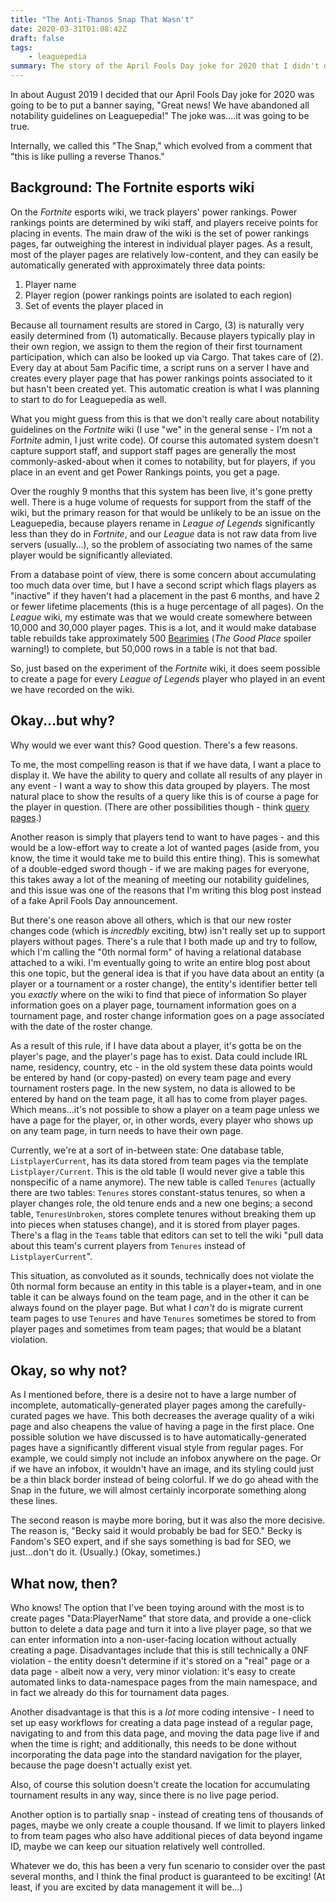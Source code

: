 ```yaml
---
title: "The Anti-Thanos Snap That Wasn't"
date: 2020-03-31T01:08:42Z
draft: false
tags: 
    - leaguepedia
summary: The story of the April Fools Day joke for 2020 that I didn't do, and the "Snap" that we may or may not still do.
---
```


In about August 2019 I decided that our April Fools Day joke for 2020 was going to be to put a banner saying, "Great news! We have abandoned all notability guidelines on Leaguepedia!" The joke was....it was going to be true.

Internally, we called this "The Snap," which evolved from a comment that "this is like pulling a reverse Thanos."

## Background: The Fortnite esports wiki

On the *Fortnite* esports wiki, we track players' power rankings. Power rankings points are determined by wiki staff, and players receive points for placing in events. The main draw of the wiki is the set of power rankings pages, far outweighing the interest in individual player pages. As a result, most of the player pages are relatively low-content, and they can easily be automatically generated with approximately three data points:
1. Player name
2. Player region (power rankings points are isolated to each region)
3. Set of events the player placed in

Because all tournament results are stored in Cargo, (3) is naturally very easily determined from (1) automatically. Because players typically play in their own region, we assign to them the region of their first tournament participation, which can also be looked up via Cargo. That takes care of (2). Every day at about 5am Pacific time, a script runs on a server I have and creates every player page that has power rankings points associated to it but hasn't been created yet. This automatic creation is what I was planning to start to do for Leaguepedia as well.

What you might guess from this is that we don't really care about notability guidelines on the *Fortnite* wiki (I use "we" in the general sense - I'm not a *Fortnite* admin, I just write code). Of course this automated system doesn't capture support staff, and support staff pages are generally the most commonly-asked-about when it comes to notability, but for players, if you place in an event and get Power Rankings points, you get a page.

Over the roughly 9 months that this system has been live, it's gone pretty well. There is a huge volume of requests for support from the staff of the wiki, but the primary reason for that would be unlikely to be an issue on the Leaguepedia, because players rename in *League of Legends* significantly less than they do in *Fortnite*, and our *League* data is not raw data from live servers (usually...), so the problem of associating two names of the same player would be significantly alleviated.

From a database point of view, there is some concern about accumulating too much data over time, but I have a second script which flags players as "inactive" if they haven't had a placement in the past 6 months, and have 2 or fewer lifetime placements (this is a huge percentage of all pages). On the *League* wiki, my estimate was that we would create somewhere between 10,000 and 30,000 player pages. This is a lot, and it would make database table rebuilds take approximately 500 [Bearimies](https://thegoodplace.fandom.com/wiki/Jeremy_Bearimy_Timeline) (*The Good Place* spoiler warning!) to complete, but 50,000 rows in a table is not that bad.

So, just based on the experiment of the *Fortnite* wiki, it does seem possible to create a page for every *League of Legends* player who played in an event we have recorded on the wiki.

## Okay...but why?

Why would we ever want this? Good question. There's a few reasons.

To me, the most compelling reason is that if we have data, I want a place to display it. We have the ability to query and collate all results of any player in any event - I want a way to show this data grouped by players. The most natural place to show the results of a query like this is of course a page for the player in question. (There are other possibilities though - think [query pages](https://lol.gamepedia.com/index.php?title=Special:RunQuery/RegionHeadToHead&pfRunQueryFormName=RegionHeadToHead&RHTH[1]=na&RHTH[2]=eu&pf_free_text=&wpRunQuery=Run+query).)

Another reason is simply that players tend to want to have pages - and this would be a low-effort way to create a lot of wanted pages (aside from, you know, the time it would take me to build this entire thing). This is somewhat of a double-edged sword though - if we are making pages for everyone, this takes away a lot of the meaning of meeting our notability guidelines, and this issue was one of the reasons that I'm writing this blog post instead of a fake April Fools Day announcement.

But there's one reason above all others, which is that our new roster changes code (which is *incredbly* exciting, btw) isn't really set up to support players without pages. There's a rule that I both made up and try to follow, which I'm calling the "0th normal form" of having a relational database attached to a wiki. I'm eventually going to write an entire blog post about this one topic, but the general idea is that if you have data about an entity (a player or a tournament or a roster change), the entity's identifier better tell you *exactly* where on the wiki to find that piece of information So player information goes on a player page, tournament information goes on a tournament page, and roster change information goes on a page associated with the date of the roster change.

As a result of this rule, if I have data about a player, it's gotta be on the player's page, and the player's page has to exist. Data could include IRL name, residency, country, etc - in the old system these data points would be entered by hand (or copy-pasted) on every team page and every tournament rosters page. In the new system, no data is allowed to be entered by hand on the team page, it all has to come from player pages. Which means...it's not possible to show a player on a team page unless we have a page for the player, or, in other words, every player who shows up on any team page, in turn needs to have their own page.

Currently, we're at a sort of in-between state: One database table, `ListplayerCurrent`, has its data stored from team pages via the template `Listplayer/Current`. This is the old table (I would never give a table this nonspecific of a name anymore). The new table is called `Tenures` (actually there are two tables: `Tenures` stores constant-status tenures, so when a player changes role, the old tenure ends and a new one begins; a second table, `TenuresUnbroken`, stores complete tenures without breaking them up into pieces when statuses change), and it is stored from player pages. There's a flag in the `Teams` table that editors can set to tell the wiki "pull data about this team's current players from `Tenures` instead of `ListplayerCurrent`".

This situation, as convoluted as it sounds, technically does not violate the 0th normal form because an entity in this table is a player+team, and in one table it can be always found on the team page, and in the other it can be always found on the player page. But what I *can't* do is migrate current team pages to use `Tenures` and have `Tenures` sometimes be stored to from player pages and sometimes from team pages; that would be a blatant violation.

## Okay, so why not?

As I mentioned before, there is a desire not to have a large number of incomplete, automatically-generated player pages among the carefully-curated pages we have. This both decreases the average quality of a wiki page and also cheapens the value of having a page in the first place. One possible solution we have discussed is to have automatically-generated pages have a significantly different visual style from regular pages. For example, we could simply not include an infobox anywhere on the page. Or if we have an infobox, it wouldn't have an image, and its styling could just be a thin black border instead of being colorful. If we do go ahead with the Snap in the future, we will almost certainly incorporate something along these lines.

The second reason is maybe more boring, but it was also the more decisive. The reason is, "Becky said it would probably be bad for SEO." Becky is Fandom's SEO expert, and if she says something is bad for SEO, we just...don't do it. (Usually.) (Okay, sometimes.)

## What now, then?

Who knows! The option that I've been toying around with the most is to create pages "Data:PlayerName" that store data, and provide a one-click button to delete a data page and turn it into a live player page, so that we can enter information into a non-user-facing location without actually creating a page. Disadvantages include that this is still technically a 0NF violation - the entity doesn't determine if it's stored on a "real" page or a data page - albeit now a very, very minor violation: it's easy to create automated links to data-namespace pages from the main namespace, and in fact we already do this for tournament data pages.

Another disadvantage is that this is a *lot* more coding intensive - I need to set up easy workflows for creating a data page instead of a regular page, navigating to and from this data page, and moving the data page live if and when the time is right; and additionally, this needs to be done without incorporating the data page into the standard navigation for the player, because the page doesn't actually exist yet.

Also, of course this solution doesn't create the location for accumulating tournament results in any way, since there is no live page period.

Another option is to partially snap - instead of creating tens of thousands of pages, maybe we only create a couple thousand. If we limit to players linked to from team pages who also have additional pieces of data beyond ingame ID, maybe we can keep our situation relatively well controlled.

Whatever we do, this has been a very fun scenario to consider over the past several months, and I think the final product is guaranteed to be exciting! (At least, if you are excited by data management it will be...)